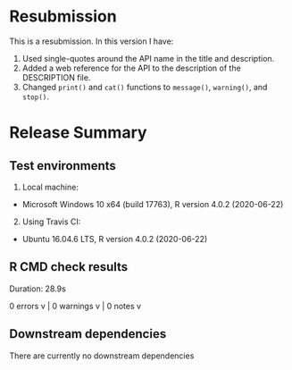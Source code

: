 # Resubmission
This is a resubmission. In this version I have:
1. Used single-quotes around the API name in the title and description.
2. Added a web reference for the API to the description of the DESCRIPTION file.
3. Changed `print()` and `cat()` functions to `message()`, `warning()`, and `stop()`.

# Release Summary
## Test environments
1. Local machine:
  - Microsoft Windows 10 x64 (build 17763), R version 4.0.2 (2020-06-22)
2. Using Travis CI:
  - Ubuntu 16.04.6 LTS, R version 4.0.2 (2020-06-22)

## R CMD check results
Duration: 28.9s

0 errors v | 0 warnings v | 0 notes v

## Downstream dependencies
There are currently no downstream dependencies